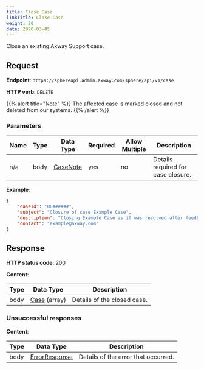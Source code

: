 ```yaml
---
title: Close Case
linkTitle: Close Case
weight: 20
date: 2020-03-05
---
```


Close an existing Axway Support case.

## Request

**Endpoint**: `https://sphereapi.admin.axway.com/sphere/api/v1/case`

**HTTP verb**: `DELETE`

{{% alert title="Note" %}}
The affected case is marked closed and not deleted from our systems.
{{% /alert %}}

### Parameters

| Name | Type | Data Type                                         | Required | Allow Multiple | Description |
| -----|------|---------------------------------------------------|----------|----------------|-------------|
| n/a  | body | [CaseNote](/docs/shared_services/supportapi/formats/close_case_req/#casenote) |      yes |             no | Details required for case closure. |

**Example**:

```json
{
    "caseId": "00######",
    "subject": "Closure of case Example Case",
    "description": "Closing Example Case as it was resolved after feedback from Axway RnD.",
    "contact": "example@axway.com"
}
```

## Response

**HTTP status code**: 200

**Content**:

| Type | Data Type                                     | Description |
|------|-----------------------------------------------|-------------|
| body | [Case](/docs/shared_services/supportapi/formats/close_case_res/#case) (array) | Details of the closed case. |

### Unsuccessful responses

**Content**:

| Type | Data Type                                     | Description |
|------|-----------------------------------------------|-------------|
| body | [ErrorResponse](/docs/shared_services/supportapi/formats/error_response) | Details of the error that occurred. |
